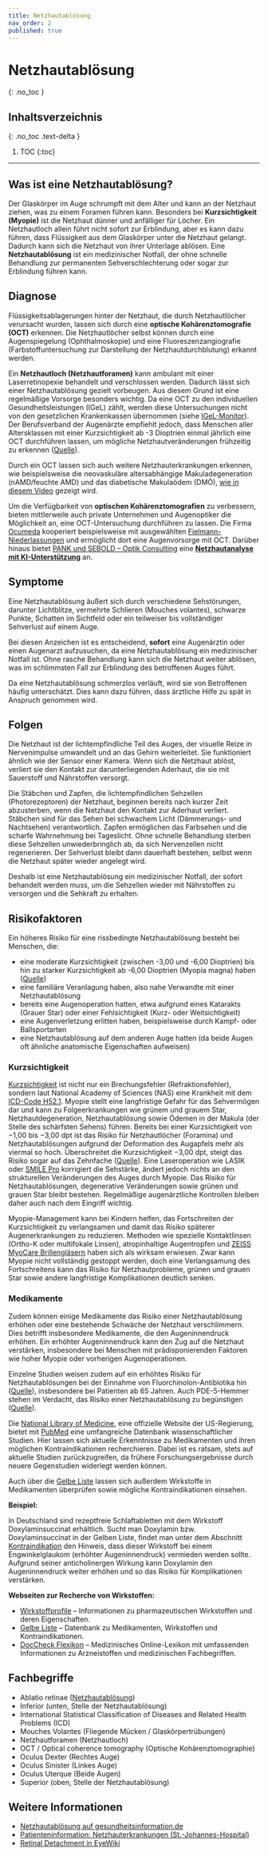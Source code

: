 ```yaml
---
title: Netzhautablösung
nav_order: 2
published: true
---
```


# Netzhautablösung
{: .no_toc }

## Inhaltsverzeichnis
{: .no_toc .text-delta }

1. TOC
{:toc}

---

## Was ist eine Netzhautablösung?

Der Glaskörper im Auge schrumpft mit dem Alter und kann an der Netzhaut ziehen, was zu einem Foramen führen kann. Besonders bei **Kurzsichtigkeit (Myopie)** ist die Netzhaut dünner und anfälliger für Löcher. Ein Netzhautloch allein führt nicht sofort zur Erblindung, aber es kann dazu führen, dass Flüssigkeit aus dem Glaskörper unter die Netzhaut gelangt. Dadurch kann sich die Netzhaut von ihrer Unterlage ablösen. Eine **Netzhautablösung** ist ein medizinischer Notfall, der ohne schnelle Behandlung zur permanenten Sehverschlechterung oder sogar zur Erblindung führen kann.

## Diagnose

Flüssigkeitsablagerungen hinter der Netzhaut, die durch Netzhautlöcher verursacht wurden, lassen sich durch eine **optische Kohärenztomografie (OCT)** erkennen. Die Netzhautlöcher selbst können durch eine Augenspiegelung (Ophthalmoskopie) und eine Fluoreszenzangiografie (Farbstoffuntersuchung zur Darstellung der Netzhautdurchblutung) erkannt werden.

Ein **Netzhautloch (Netzhautforamen)** kann ambulant mit einer Laserretinopexie behandelt und verschlossen werden. Dadurch lässt sich einer Netzhautablösung gezielt vorbeugen. Aus diesem Grund ist eine regelmäßige Vorsorge besonders wichtig. Da eine OCT zu den individuellen Gesundheitsleistungen (IGeL) zählt, werden diese Untersuchungen nicht von den gesetzlichen Krankenkassen übernommen (siehe [IGeL-Monitor](https://www.igel-monitor.de/)). Der Berufsverband der Augenärzte empfiehlt jedoch, dass Menschen aller Altersklassen mit einer Kurzsichtigkeit ab -3 Dioptrien einmal jährlich eine OCT durchführen lassen, um mögliche Netzhautveränderungen frühzeitig zu erkennen ([Quelle](./sources/Patienteninformation-Netzhauterkrankungen.pdf)).

Durch ein OCT lassen sich auch weitere Netzhauterkrankungen erkennen, wie beispielsweise die neovaskuläre altersabhängige Makuladegeneration (nAMD/feuchte AMD) und das diabetische Makulaödem (DMÖ), [wie in diesem Video](https://www.youtube.com/watch?v=R2XRV4qRoSI) gezeigt wird.

Um die Verfügbarkeit von **optischen Kohärenztomografien** zu verbessern, bieten mittlerweile auch private Unternehmen und Augenoptiker die Möglichkeit an, eine OCT-Untersuchung durchführen zu lassen. Die Firma [Ocumeda](https://www.ocumeda.com/) kooperiert beispielsweise mit ausgewählten [Fielmann-Niederlassungen](https://www.fielmann.de/niederlassungen/) und ermöglicht dort eine Augenvorsorge mit OCT. Darüber hinaus bietet [PANK und SEBOLD – Optik Consulting](https://optikconsulting.de/) eine [**Netzhautanalyse mit KI-Unterstützung**](https://optikconsulting.de/intelligente-sehanalyse/) an.

## Symptome

Eine Netzhautablösung äußert sich durch verschiedene Sehstörungen, darunter Lichtblitze, vermehrte Schlieren (Mouches volantes), schwarze Punkte, Schatten im Sichtfeld oder ein teilweiser bis vollständiger Sehverlust auf einem Auge.

Bei diesen Anzeichen ist es entscheidend, **sofort** eine Augenärztin oder einen Augenarzt aufzusuchen, da eine Netzhautablösung ein medizinischer Notfall ist. Ohne rasche Behandlung kann sich die Netzhaut weiter ablösen, was im schlimmsten Fall zur Erblindung des betroffenen Auges führt.

Da eine Netzhautablösung schmerzlos verläuft, wird sie von Betroffenen häufig unterschätzt. Dies kann dazu führen, dass ärztliche Hilfe zu spät in Anspruch genommen wird.

## Folgen

Die Netzhaut ist der lichtempfindliche Teil des Auges, der visuelle Reize in Nervenimpulse umwandelt und an das Gehirn weiterleitet. Sie funktioniert ähnlich wie der Sensor einer Kamera. Wenn sich die Netzhaut ablöst, verliert sie den Kontakt zur darunterliegenden Aderhaut, die sie mit Sauerstoff und Nährstoffen versorgt.

Die Stäbchen und Zapfen, die lichtempfindlichen Sehzellen (Photorezeptoren) der Netzhaut, beginnen bereits nach kurzer Zeit abzusterben, wenn die Netzhaut den Kontakt zur Aderhaut verliert. Stäbchen sind für das Sehen bei schwachem Licht (Dämmerungs- und Nachtsehen) verantwortlich. Zapfen ermöglichen das Farbsehen und die scharfe Wahrnehmung bei Tageslicht. Ohne schnelle Behandlung sterben diese Sehzellen unwiederbringlich ab, da sich Nervenzellen nicht regenerieren. Der Sehverlust bleibt dann dauerhaft bestehen, selbst wenn die Netzhaut später wieder angelegt wird.

Deshalb ist eine Netzhautablösung ein medizinischer Notfall, der sofort behandelt werden muss, um die Sehzellen wieder mit Nährstoffen zu versorgen und die Sehkraft zu erhalten.

## Risikofaktoren

Ein höheres Risiko für eine rissbedingte Netzhautablösung besteht bei Menschen, die:

- eine moderate Kurzsichtigkeit (zwischen -3,00 und -6,00 Dioptrien) bis hin zu starker Kurzsichtigkeit ab -6,00 Dioptrien (Myopia magna) haben ([Quelle](https://www.augenaerzte-in-duesseldorf.de/myopie/formen-und-komplikationen/))
- eine familiäre Veranlagung haben, also nahe Verwandte mit einer Netzhautablösung
- bereits eine Augenoperation hatten, etwa aufgrund eines Katarakts (Grauer Star) oder einer Fehlsichtigkeit (Kurz- oder Weitsichtigkeit)
- eine Augenverletzung erlitten haben, beispielsweise durch Kampf- oder Ballsportarten
- eine Netzhautablösung auf dem anderen Auge hatten (da beide Augen oft ähnliche anatomische Eigenschaften aufweisen)

### Kurzsichtigkeit

[Kurzsichtigkeit](https://gesund.bund.de/kurzsichtigkeit) ist nicht nur ein Brechungsfehler (Refraktionsfehler), sondern laut National Academy of Sciences (NAS) eine Krankheit mit dem [ICD-Code H52.1](https://gesund.bund.de/icd-code-suche/h52-1). Myopie stellt eine langfristige Gefahr für das Sehvermögen dar und kann zu Folgeerkrankungen wie grünem und grauem Star, Netzhautdegeneration, Netzhautablösung sowie Ödemen in der Makula (der Stelle des schärfsten Sehens) führen. Bereits bei einer Kurzsichtigkeit von −1,00 bis −3,00 dpt ist das Risiko für Netzhautlöcher (Foramina) und Netzhautablösungen aufgrund der Deformation des Augapfels mehr als viermal so hoch. Überschreitet die Kurzsichtigkeit −3,00 dpt, steigt das Risiko sogar auf das Zehnfache ([Quelle](https://pubmed.ncbi.nlm.nih.gov/8484366/)). Eine Laseroperation wie LASIK oder [SMILE Pro](https://www.youtube.com/watch?v=L5VKnHpObUM) korrigiert die Sehstärke, ändert jedoch nichts an den strukturellen Veränderungen des Auges durch Myopie. Das Risiko für Netzhautablösungen, degenerative Veränderungen sowie grünen und grauen Star bleibt bestehen. Regelmäßige augenärztliche Kontrollen bleiben daher auch nach dem Eingriff wichtig.

Myopie-Management kann bei Kindern helfen, das Fortschreiten der Kurzsichtigkeit zu verlangsamen und damit das Risiko späterer Augenerkrankungen zu reduzieren. Methoden wie spezielle Kontaktlinsen (Ortho-K oder multifokale Linsen), atropinhaltige Augentropfen und [ZEISS MyoCare Brillengläsern](https://www.zeiss.de/vision-care/fuer-augenoptiker/brillenglaeser/brillenglaeser-fuer-jeden-bedarf/das-neue-brillenglasdesign-um-die-fortschreitende-kurzsichtigkeit-myopie-bei-kindern-einzudaemmen.html) haben sich als wirksam erwiesen. Zwar kann Myopie nicht vollständig gestoppt werden, doch eine Verlangsamung des Fortschreitens kann das Risiko für Netzhautprobleme, grünen und grauen Star sowie andere langfristige Komplikationen deutlich senken.

### Medikamente

Zudem können einige Medikamente das Risiko einer Netzhautablösung erhöhen oder eine bestehende Schwäche der Netzhaut verschlimmern. Dies betrifft insbesondere Medikamente, die den Augeninnendruck erhöhen. Ein erhöhter Augeninnendruck kann den Zug auf die Netzhaut verstärken, insbesondere bei Menschen mit prädisponierenden Faktoren wie hoher Myopie oder vorherigen Augenoperationen.

Einzelne Studien weisen zudem auf ein erhöhtes Risiko für Netzhautablösungen bei der Einnahme von Fluorchinolon-Antibiotika hin ([Quelle](https://pubmed.ncbi.nlm.nih.gov/26582407/)), insbesondere bei Patienten ab 65 Jahren. Auch PDE-5-Hemmer stehen im Verdacht, das Risiko einer Netzhautablösung zu begünstigen ([Quelle](https://pmc.ncbi.nlm.nih.gov/articles/PMC8990352/)).

Die [National Library of Medicine](https://www.ncbi.nlm.nih.gov/), eine offizielle Website der US-Regierung, bietet mit [PubMed](https://pubmed.ncbi.nlm.nih.gov/) eine umfangreiche Datenbank wissenschaftlicher Studien. Hier lassen sich aktuelle Erkenntnisse zu Medikamenten und ihren möglichen Kontraindikationen recherchieren. Dabei ist es ratsam, stets auf aktuelle Studien zurückzugreifen, da frühere Forschungsergebnisse durch neuere Gegenstudien widerlegt werden können.

Auch über die [Gelbe Liste](https://www.gelbe-liste.de/) lassen sich außerdem Wirkstoffe in Medikamenten überprüfen sowie mögliche Kontraindikationen einsehen.

**Beispiel:**

In Deutschland sind rezeptfreie Schlaftabletten mit dem Wirkstoff Doxylaminsuccinat erhältlich. Sucht man Doxylamin bzw. Doxylaminsuccinat in der Gelben Liste, findet man unter dem Abschnitt [Kontraindikation](https://www.gelbe-liste.de/wirkstoffe/Doxylamin_21690#Kontraindikation) den Hinweis, dass dieser Wirkstoff bei einem Engwinkelglaukom (erhöhter Augeninnendruck) vermieden werden sollte. Aufgrund seiner anticholinergen Wirkung kann Doxylamin den Augeninnendruck weiter erhöhen und so das Risiko für Komplikationen verstärken.

**Webseiten zur Recherche von Wirkstoffen:**  

- [Wirkstoffprofile](https://www.wirkstoffprofile.de/) – Informationen zu pharmazeutischen Wirkstoffen und deren Eigenschaften.  
- [Gelbe Liste](https://www.gelbe-liste.de/wirkstoffe/) – Datenbank zu Medikamenten, Wirkstoffen und Kontraindikationen.  
- [DocCheck Flexikon](https://flexikon.doccheck.com/) – Medizinisches Online-Lexikon mit umfassenden Informationen zu Arzneistoffen und medizinischen Fachbegriffen.  

## Fachbegriffe

- Ablatio retinae ([Netzhautablösung](https://flexikon.doccheck.com/de/Netzhautabl%C3%B6sung))
- Inferior (unten, Stelle der Netzhautablösung)
- International Statistical Classification of Diseases and Related Health Problems (ICD)
- Mouches Volantes (Fliegende Mücken / Glaskörpertrübungen)
- Netzhautforamen (Netzhautloch)
- OCT / Optical coherence tomography (Optische Kohärenztomographie)
- Oculus Dexter (Rechtes Auge)
- Oculus Sinister (Linkes Auge)
- Oculus Uterque (Beide Augen)
- Superior (oben, Stelle der Netzhautablösung)

## Weitere Informationen

- [Netzhautablösung auf gesundheitsinformation.de](https://www.gesundheitsinformation.de/netzhautabloesung.html)
- [Patienteninformation: Netzhauterkrankungen (St.-Johannes-Hospital)](https://www.joho-dortmund.de/netzhauterkrankungen-klinik-fuer-augenheilkunde.html?file=files/st-johannes-hospital/dokumente-st-johannes-hospital/fachabteilungen/klinik-fuer-augenheilkunde/Online%20PDFs/Netzhautabloesung.pdf)
- [Retinal Detachment in EyeWiki](https://eyewiki.org/Retinal_Detachment)
